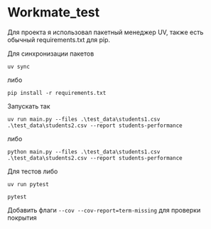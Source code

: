 # Workmate_test

Для проекта я использовал пакетный менеджер UV, также есть обычный requirements.txt для pip.

Для синхронизации пакетов
```
uv sync
```
либо
```
pip install -r requirements.txt
```

Запускать так
```
uv run main.py --files .\test_data\students1.csv .\test_data\students2.csv --report students-performance
```

либо
```
python main.py --files .\test_data\students1.csv .\test_data\students2.csv --report students-performance
```


Для тестов либо
```
uv run pytest
```
```
pytest
```
Добавить флаги ```--cov --cov-report=term-missing``` для проверки покрытия
